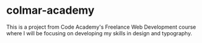 # colmar-academy

This is a project from Code Academy's Freelance Web Development course where I will be focusing on developing my skills in design and typography.